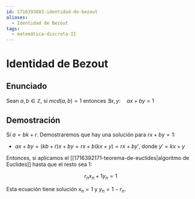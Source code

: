 ```yaml
---
id: 1716393883-identidad-de-bezout
aliases:
  - Identidad de Bezout
tags:
  - matemática-discreta-II
---
```


# Identidad de Bezout

## Enunciado

Sean $a,b \in \mathbb{Z}$, si $mcd(a,b) = 1$ entonces $\exists x,y: \quad ax + by = 1$

## Demostración

Si $a = bk + r$. Demostraremos que hay una solución para $rx + by =1$:

- $ax + by = (kb + r)x + by = rx + b(kx + y) = rx + by'$, donde $y' = kx + y$

Entonces, si aplicamos el [[1716392171-teorema-de-euclides|algoritmo de Euclides]] hasta que el resto sea 1:

$$
r_nx_n + 1y_n = 1
$$

Esta ecuación tiene solución $x_n = 1$ y $y_n = 1 - r_n$.
